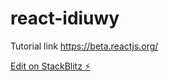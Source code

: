 # react-idiuwy
Tutorial link https://beta.reactjs.org/

[Edit on StackBlitz ⚡️](https://stackblitz.com/edit/react-idiuwy)
